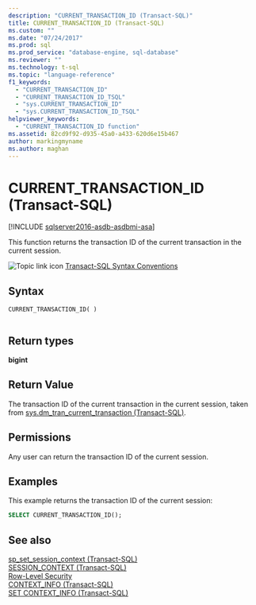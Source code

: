 ```yaml
---
description: "CURRENT_TRANSACTION_ID (Transact-SQL)"
title: CURRENT_TRANSACTION_ID (Transact-SQL)
ms.custom: ""
ms.date: "07/24/2017"
ms.prod: sql
ms.prod_service: "database-engine, sql-database"
ms.reviewer: ""
ms.technology: t-sql
ms.topic: "language-reference"
f1_keywords: 
  - "CURRENT_TRANSACTION_ID"
  - "CURRENT_TRANSACTION_ID_TSQL"
  - "sys.CURRENT_TRANSACTION_ID"
  - "sys.CURRENT_TRANSACTION_ID_TSQL"
helpviewer_keywords: 
  - "CURRENT_TRANSACTION_ID function"
ms.assetid: 82cd9f92-d935-45a0-a433-620d6e15b467
author: markingmyname
ms.author: maghan
---
```


# CURRENT_TRANSACTION_ID (Transact-SQL)

[!INCLUDE [sqlserver2016-asdb-asdbmi-asa](../../includes/applies-to-version/sqlserver2016-asdb-asdbmi-asa.md)]

This function returns the transaction ID of the current transaction in the current session.
  
![Topic link icon](../../database-engine/configure-windows/media/topic-link.gif "Topic link icon") [Transact-SQL Syntax Conventions](../../t-sql/language-elements/transact-sql-syntax-conventions-transact-sql.md)
  
## Syntax  
  
```syntaxsql
CURRENT_TRANSACTION_ID( )  
  
```  

## Return types

**bigint**
  
## Return Value  
The transaction ID of the current transaction in the current session, taken from [sys.dm_tran_current_transaction &#40;Transact-SQL&#41;](../../relational-databases/system-dynamic-management-views/sys-dm-tran-current-transaction-transact-sql.md).
  
## Permissions  
Any user can return the transaction ID of the current session.
  
## Examples  
This example returns the transaction ID of the current session:
  
```sql
SELECT CURRENT_TRANSACTION_ID();  
```  
  
## See also
[sp_set_session_context &#40;Transact-SQL&#41;](../../relational-databases/system-stored-procedures/sp-set-session-context-transact-sql.md)  
[SESSION_CONTEXT &#40;Transact-SQL&#41;](../../t-sql/functions/session-context-transact-sql.md)  
[Row-Level Security](../../relational-databases/security/row-level-security.md)  
[CONTEXT_INFO  &#40;Transact-SQL&#41;](../../t-sql/functions/context-info-transact-sql.md)  
[SET CONTEXT_INFO &#40;Transact-SQL&#41;](../../t-sql/statements/set-context-info-transact-sql.md)
  
  
